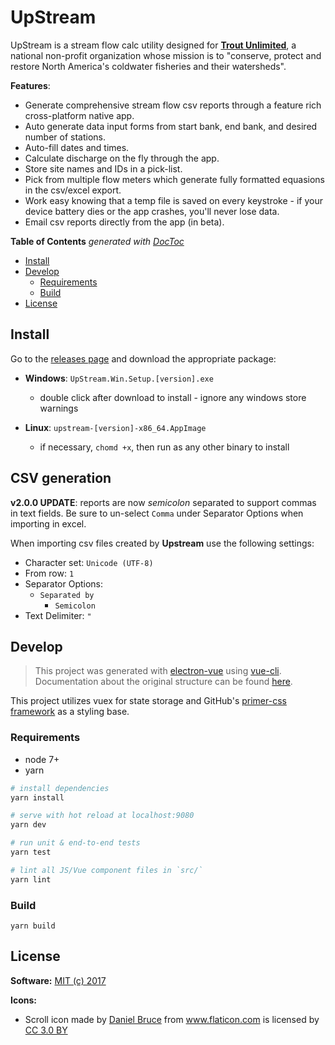 # UpStream

UpStream is a stream flow calc utility designed for <a href="http://www.tu.org/"><b>Trout Unlimited</b></a>, a national non-profit organization whose mission is to "conserve, protect and restore North America's coldwater fisheries and their watersheds".

**Features**:
- Generate comprehensive stream flow csv reports through a feature rich cross-platform native app.
- Auto generate data input forms from start bank, end bank, and desired number of stations.
- Auto-fill dates and times.
- Calculate discharge on the fly through the app.
- Store site names and IDs in a pick-list.
- Pick from multiple flow meters which generate fully formatted equasions in the csv/excel export.
- Work easy knowing that a temp file is saved on every keystroke - if your device battery dies or the app crashes, you'll never lose data.
- Email csv reports directly from the app (in beta).

<!-- START doctoc generated TOC please keep comment here to allow auto update -->
<!-- DON'T EDIT THIS SECTION, INSTEAD RE-RUN doctoc TO UPDATE -->
**Table of Contents**  *generated with [DocToc](https://github.com/thlorenz/doctoc)*

- [Install](#install)
- [Develop](#develop)
  - [Requirements](#requirements)
  - [Build](#build)
- [License](#license)

<!-- END doctoc generated TOC please keep comment here to allow auto update -->


## Install

Go to the [releases page](https://github.com/mijdavis2/upstream/releases)
and download the appropriate package:
    
- **Windows**: `UpStream.Win.Setup.[version].exe`
  - double click after download to install - ignore any windows store warnings

- **Linux**: `upstream-[version]-x86_64.AppImage` 
  - if necessary, `chomd +x`, then run as any other binary to install

## CSV generation

**v2.0.0 UPDATE**: reports are now _semicolon_ separated to support commas in text fields. 
Be sure to un-select `Comma` under Separator Options when importing in excel.

When importing csv files created by **Upstream** use the following settings:

- Character set: `Unicode (UTF-8)`
- From row: `1`
- Separator Options:
    - `Separated by`
        - `Semicolon`
- Text Delimiter: `"`

## Develop

> This project was generated with [electron-vue](https://github.com/SimulatedGREG/electron-vue) using [vue-cli](https://github.com/vuejs/vue-cli). Documentation about the original structure can be found [here](https://simulatedgreg.gitbooks.io/electron-vue/content/index.html).

This project utilizes vuex for state storage and GitHub's [primer-css framework](primercss.io) as a styling base.


### Requirements

- node 7+
- yarn

``` bash
# install dependencies
yarn install

# serve with hot reload at localhost:9080
yarn dev

# run unit & end-to-end tests
yarn test

# lint all JS/Vue component files in `src/`
yarn lint

```

### Build

```
yarn build
```

## License

**Software:** [MIT (c) 2017](LICENSE)


**Icons:**

- <p class="source">Scroll icon made by <a href="http://www.flaticon.com/authors/daniel-bruce" title="Daniel Bruce">Daniel Bruce</a> from <a href="http://www.flaticon.com" title="Flaticon">www.flaticon.com</a> is licensed by <a href="http://creativecommons.org/licenses/by/3.0/" title="Creative Commons BY 3.0" target="_blank">CC 3.0 BY</a></p>
